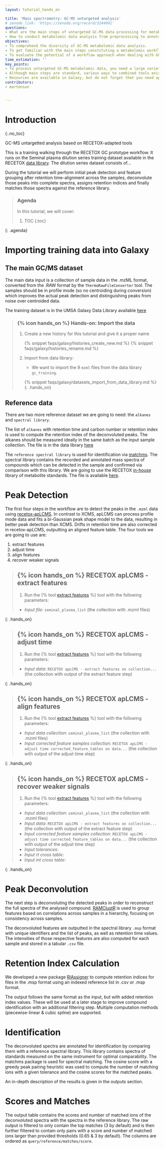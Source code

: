 ```yaml
---
layout: tutorial_hands_on

title: 'Mass spectrometry: GC-MS untargeted analysis'
# zenodo_link: 'https://zenodo.org/record/3244991'
questions:
- What are the main steps of untargeted GC-MS data processing for metabolomic analysis?
- How to conduct metabolomic data analysis from preprocessing to annotation using Galaxy?
objectives:
- To comprehend the diversity of GC-MS metabolomic data analysis.
- To get familiar with the main steps constituting a metabolomic workflow for untargeted GC-MS analysis.
- To evaluate the potential of a workflow approach when dealing with GC-MS metabolomic data.
time_estimation: ''
key_points:
- To process untargeted GC-MS metabolomic data, you need a large variety of steps and tools.
- Although main steps are standard, various ways to combined tools exist, depending on your data.
- Resources are available in Galaxy, but do not forget that you need appropriate knowledge to perform a relevant analysis.
contributors:
- martenson


---
```


# Introduction
{:.no_toc}

GC-MS untargetted analysis based on RECETOX-adapted tools

This is a training walking through the RECETOX GC prototype workflow. It runs on the Seminal plasma dilution series training dataset available in the RECETOX [data library](https://umsa.cerit-sc.cz/libraries/folders/F7f9c6096b8fa4528/page/1). The dilution series dataset consists of...

During the tutorial we will perform initial peak detection and feature grouping after retention time-alignment across the samples, deconvolute those peaks into complete spectra, assigns retention indices and finally matches those spectra against the reference library.

> ### Agenda
>
> In this tutorial, we will cover:
>
> 1. TOC
> {:toc}
>
{: .agenda}

# Importing training data into Galaxy

## The main GC/MS dataset
The main data input is a collection of sample data in the .mzML format, converted from the .RAW format by the `ThermoRawFileConverter` tool. The samples should be in profile mode (so no centroiding during conversion) which improves the actual peak detection and distinguishing peaks from noise over centroided data.

The training dataset is in the UMSA Galaxy Data Library available [here](https://umsa.cerit-sc.cz/libraries/folders/F7f9c6096b8fa4528/page/1)

> ### {% icon hands_on %} Hands-on: Import the data
> 1. Create a new history for this tutorial and give it a proper name
>
>    {% snippet faqs/galaxy/histories_create_new.md %}
>    {% snippet faqs/galaxy/histories_rename.md %}
>
> 2. Import from data library:
>    - We want to import the 9 `mzml` files from the data library `gc_training`.
>
>    {% snippet faqs/galaxy/datasets_import_from_data_library.md %}
{: .hands_on}

## Reference data
There are two more reference dataset we are going to need: the `alkanes` and `spectral library`.

The list of `alkanes` with retention time and carbon number or retention index is used to compute the retention index of the deconvoluted peaks. The alkanes should be measured ideally in the same batch as the input sample collection. The file is in the data library [here](https://umsa.cerit-sc.cz/library/list#folders/F1c84aa7fc4490e6d/datasets/4582c858b46c378e)

The `reference spectral library` is used for identification via [matchms](https://github.com/matchms/matchms). The spectral library contains the recorded and annotated mass spectra of compounds which can be detected in the sample and confirmed via comparison with this library. We are going to use the RECETOX [in-house](https://www.recetox.muni.cz/sluzby/centralni-laboratore-recetox/laboratore-analyzy-biomarkeru/recetox-mass-spectrum-reference-library) library of metabolite standards. The file is available [here](https://umsa.cerit-sc.cz/library/list#folders/F1c84aa7fc4490e6d/datasets/b592e391ebe7cadd).

# Peak Detection
The first four steps in the workflow are to detect the peaks in the `.mzml` data using [recetox-apLCMS](https://github.com/RECETOX/recetox-aplcms). In contrast to XCMS, apLCMS can process profile mode data and fits a bi-Gaussian peak shape model to the data, resulting in better peak detection than XCMS. Drifts in retention time are also corrected in recetox-apLCMS, outputting an aligned feature table. The four tools we are going to use are:

  1. extract features
  1. adjust time
  1. align features
  1. recover weaker signals

> ## {% icon hands_on %} RECETOX apLCMS - extract features
> 1. Run the {% tool [extract features](recetox_aplcms_extract_features) %} tool with the following parameters:
>   - *Input file*: `seminal_plasma_list` (the collection with .mzml files)
>
{: .hands_on}

> ## {% icon hands_on %} RECETOX apLCMS - adjust time
> 1. Run the {% tool [extract features](recetox_aplcms_adjust_time) %} tool with the following parameters:
>   - *Input data*: `RECETOX apLCMS - extract features on collection...` (the collection with output of the extract feature step)
>
{: .hands_on}

> ## {% icon hands_on %} RECETOX apLCMS - align features
> 1. Run the {% tool [extract features](recetox_aplcms_align_features) %} tool with the following parameters:
>   - *Input data collection*: `seminal_plasma_list` (the collection with .mzml files)
>   - *Input corrected feature samples collection*: `RECETOX apLCMS - adjust time corrected_feature_tables on data...` (the collection with output of the adjust time step)
>
{: .hands_on}

> ## {% icon hands_on %} RECETOX apLCMS - recover weaker signals
> 1. Run the {% tool [extract features](recetox_aplcms_recover_weaker_signals) %} tool with the following parameters:
>   - *Input data collection*: `seminal_plasma_list` (the collection with .mzml files)
>   - *Input data*: `RECETOX apLCMS - extract features on collection...` (the collection with output of the extract feature step)
>   - *Input corrected feature samples collection*: `RECETOX apLCMS - adjust time corrected_feature_tables on data...` (the collection with output of the adjust time step)
>   - *Input tolerances*: 
>   - *Input rt cross table*: 
>   - *Input int cross table*: 

{: .hands_on}


# Peak Deconvolution
The next step is deconvoluting the detected peaks in order to reconstruct the full spectra of the analysed compound. [RAMClustR](https://github.com/cbroeckl/RAMClustR) is used to group features based on correlations across samples in a hierarchy, focusing on consistency across samples.

The deconvoluted features are outputted in the spectral library `.msp` format with unique identifiers and the list of peaks, as well as retention time values. The intensities of those respective features are also computed for each sample and stored in a tabular `.csv` file.

# Retention Index Calculation
We developed a new package [RIAssigner](https://github.com/RECETOX/RIAssigner) to compute retention indices for files in the .msp format using an indexed reference list in .csv or .msp format.

The output follows the same format as the input, but with added retention index values. These will be used at a later stage to improve compound identification with an additional filtering step. Multiple computation methods (piecewise-linear & cubic spline) are supported.

# Identification
The deconvoluted spectra are annotated for identification by comparing them with a reference spectral library. This library contains spectra of standards measured on the same instrument for optimal comparability. The matchms package is used for spectral matching. The cosine score with a greedy peak pairing heuristic was used to compute the number of matching ions with a given tolerance and the cosine scores for the matched peaks.

An in-depth description of the results is given in the outputs section.

# Scores and Matches
The output table contains the scores and number of matched ions of the deconvoluted spectra with the spectra in the reference library. The raw output is filtered to only contain the top matches (3 by default) and is then further filtered to contain only pairs with a score and number of matched ions larger than provided thresholds (0.65 & 3 by default). The columns are ordered as `query/reference/matches/score`.